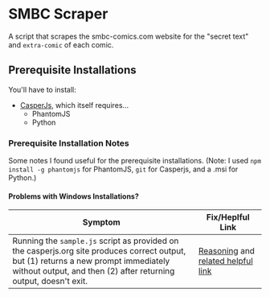 # SMBC Scraper 
A script that scrapes the smbc-comics.com website for the "secret text" and `extra-comic` of each comic.

## Prerequisite Installations
You'll have to install:

- [CasperJs](http://casperjs.org), which itself requires...
  - PhantomJS
  - Python

### Prerequisite Installation Notes
Some notes I found useful for the prerequisite installations. (Note: I used `npm install -g phantomjs` for PhantomJS, `git` for Casperjs, and a .msi for Python.)
#### Problems with Windows Installations?
Symptom | Fix/Heplful Link
--------|-----------------
Running the `sample.js` script as provided on the casperjs.org site produces correct output, but (1) returns a new prompt immediately without output, and then (2) after returning output, doesn't exit. | [Reasoning](http://stackoverflow.com/questions/29392373/casperjs-script-never-exits) and [related helpful link](http://stackoverflow.com/questions/14894311/installing-casperjs-on-windows-how-to-do-it-correctly)


